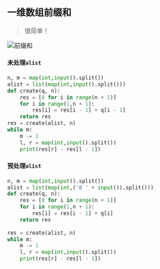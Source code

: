 ## 一维数组前缀和

> 很简单！

![前缀和](https://cdn.jsdelivr.net/gh/zangguojun/PicGo/20210510101639.png)

#### 未处理`alist`

```python
n, m = map(int,input().split())
alist = list(map(int,input().split()))
def create(q, n):
    res = [0 for i in range(n + 1)]
    for i in range(1,n + 1):
        res[i] = res[i - 1] + q[i - 1]
    return res
res = create(alist, n)
while m:
    m -= 1
    l, r = map(int,input().split())
    print(res[r] - res[l - 1])
```

#### 预处理`alist`

```python
n, m = map(int,input().split())
alist = list(map(int,('0 ' + input()).split()))
def create(q, n):
    res = [0 for i in range(n + 1)]
    for i in range(1,n + 1):
        res[i] = res[i - 1] + q[i]
    return res
    
res = create(alist, n)
while m:
    m -= 1
    l, r = map(int,input().split())
    print(res[r] - res[l - 1])
```